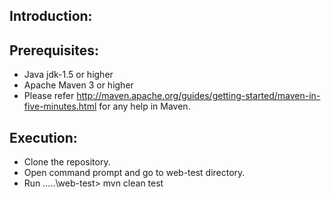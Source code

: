 Introduction:
---------------


Prerequisites:
---------------
*	Java jdk-1.5 or higher
*	Apache Maven 3 or higher
*	Please refer http://maven.apache.org/guides/getting-started/maven-in-five-minutes.html for any help in Maven.

Execution:
---------------
*	Clone the repository.
*	Open command prompt and go to web-test directory.
*	Run ....\.\web-test> mvn clean test